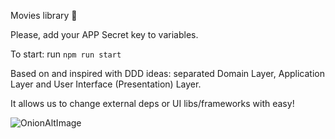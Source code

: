 Movies library 🎥

Please, add your APP Secret key to variables.

To start: run `npm run start`

Based on and inspired with DDD ideas: separated Domain Layer, Application Layer and User Interface (Presentation) Layer.

It allows us to change external deps or UI libs/frameworks with easy!

![OnionAltImage](https://cdn.hashnode.com/res/hashnode/image/upload/v1616302698196/n_JobCmWO.png?auto=compress,format&format=webp)
